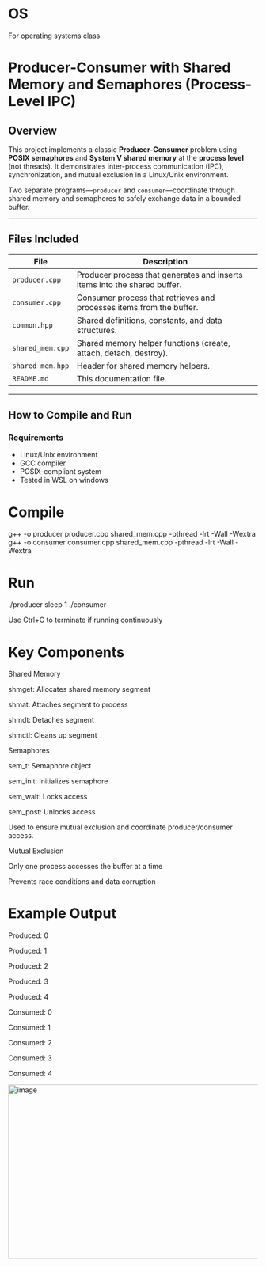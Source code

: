 # OS
For operating systems class

# Producer-Consumer with Shared Memory and Semaphores (Process-Level IPC)

## Overview

This project implements a classic **Producer-Consumer** problem using **POSIX semaphores** and **System V shared memory** at the **process level** (not threads). It demonstrates inter-process communication (IPC), synchronization, and mutual exclusion in a Linux/Unix environment.

Two separate programs—`producer` and `consumer`—coordinate through shared memory and semaphores to safely exchange data in a bounded buffer.

---

## Files Included

| File            | Description |
|-----------------|-------------|
| `producer.cpp`  | Producer process that generates and inserts items into the shared buffer. |
| `consumer.cpp`  | Consumer process that retrieves and processes items from the buffer. |
| `common.hpp`    | Shared definitions, constants, and data structures. |
| `shared_mem.cpp`| Shared memory helper functions (create, attach, detach, destroy). |
| `shared_mem.hpp`| Header for shared memory helpers. |
| `README.md`     | This documentation file. |

---

## How to Compile and Run

### Requirements
- Linux/Unix environment
- GCC compiler
- POSIX-compliant system
- Tested in WSL on windows

# Compile
g++ -o producer producer.cpp shared_mem.cpp -pthread -lrt -Wall -Wextra
g++ -o consumer consumer.cpp shared_mem.cpp -pthread -lrt -Wall -Wextra

# Run
./producer
sleep 1
./consumer

Use Ctrl+C to terminate if running continuously

# Key Components

Shared Memory

shmget: Allocates shared memory segment

shmat: Attaches segment to process

shmdt: Detaches segment

shmctl: Cleans up segment

Semaphores

sem_t: Semaphore object

sem_init: Initializes semaphore

sem_wait: Locks access

sem_post: Unlocks access

Used to ensure mutual exclusion and coordinate producer/consumer access.

Mutual Exclusion

Only one process accesses the buffer at a time

Prevents race conditions and data corruption

# Example Output

Produced: 0

Produced: 1

Produced: 2

Produced: 3

Produced: 4

Consumed: 0

Consumed: 1

Consumed: 2

Consumed: 3

Consumed: 4

<img width="920" height="352" alt="image" src="https://github.com/user-attachments/assets/c2094585-68f2-407e-87fe-8f400a4973be" />
